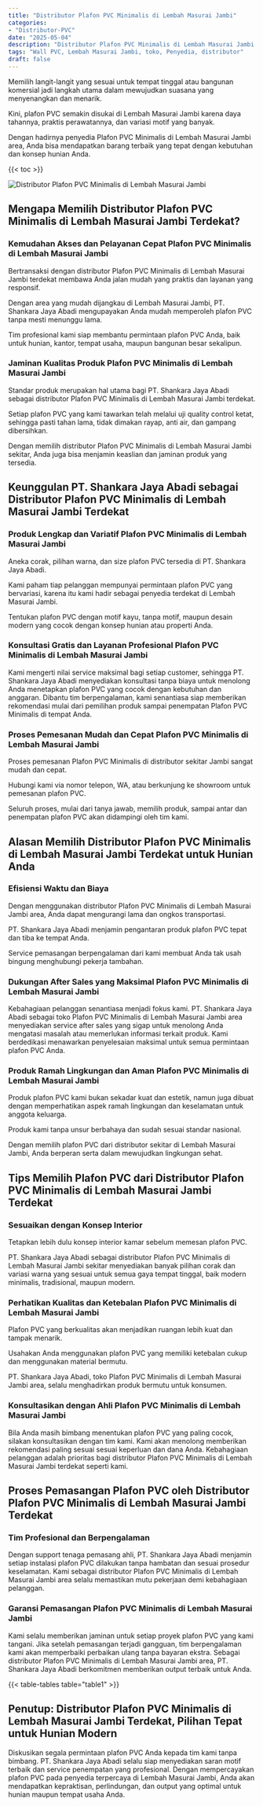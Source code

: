 ```yaml
---
title: "Distributor Plafon PVC Minimalis di Lembah Masurai Jambi"
categories: 
- "Distributor-PVC"
date: "2025-05-04"
description: "Distributor Plafon PVC Minimalis di Lembah Masurai Jambi untuk hunian, perkantoran, dan toko. Panel berkualitas, beragam motif, warna menarik, beserta jasa penempatan dikerjakan oleh tenaga ahli profesional dan jaminan resmi!|Layanan penyediaan Plafon PVC Minimalis di Lembah Masurai Jambi untuk kebutuhan rumah, office, atau ritel, dengan produk unggulan dan penempatan oleh teknisi profesional serta jaminan resmi.|Pilihan Plafon PVC Minimalis di Lembah Masurai Jambi yang andal untuk hunian, perkantoran, serta ritel, bersama produk terbaik dan instalasi dikerjakan oleh tenaga ahli berpengalaman dan jaminan resmi.|Penyediaan Plafon PVC Minimalis di Lembah Masurai Jambi untuk rumah, perkantoran, dan gerai, beserta produk unggulan dan penempatan ditangani oleh tim berpengalaman, disertai dengan jaminan resmi.}"
tags: "Wall PVC, Lembah Masurai Jambi, toko, Penyedia, distributor"
draft: false
---
```


Memilih langit-langit yang sesuai untuk tempat tinggal atau bangunan komersial jadi langkah utama dalam mewujudkan suasana yang menyenangkan dan menarik.

Kini, plafon PVC semakin disukai di Lembah Masurai Jambi karena daya tahannya, praktis perawatannya, dan variasi motif yang banyak.

Dengan hadirnya penyedia Plafon PVC Minimalis di Lembah Masurai Jambi area, Anda bisa mendapatkan barang terbaik yang tepat dengan kebutuhan dan konsep hunian Anda.

{{< toc >}}

![Distributor Plafon PVC Minimalis di Lembah Masurai Jambi](/images/Distributor-PVC/Distributor-Plafon-PVC-Minimalis-di-Lembah-Masurai-Jambi.png)


## Mengapa Memilih Distributor Plafon PVC Minimalis di Lembah Masurai Jambi Terdekat?

### Kemudahan Akses dan Pelayanan Cepat Plafon PVC Minimalis di Lembah Masurai Jambi

Bertransaksi dengan distributor Plafon PVC Minimalis di Lembah Masurai Jambi terdekat membawa Anda jalan mudah yang praktis dan layanan yang responsif.

Dengan area yang mudah dijangkau di Lembah Masurai Jambi, PT. Shankara Jaya Abadi mengupayakan Anda mudah memperoleh plafon PVC tanpa mesti menunggu lama.

Tim profesional kami siap membantu permintaan plafon PVC Anda, baik untuk hunian, kantor, tempat usaha, maupun bangunan besar sekalipun.

### Jaminan Kualitas Produk Plafon PVC Minimalis di Lembah Masurai Jambi

Standar produk merupakan hal utama bagi PT. Shankara Jaya Abadi sebagai distributor Plafon PVC Minimalis di Lembah Masurai Jambi terdekat.

Setiap plafon PVC yang kami tawarkan telah melalui uji quality control ketat, sehingga pasti tahan lama, tidak dimakan rayap, anti air, dan gampang dibersihkan.

Dengan memilih distributor Plafon PVC Minimalis di Lembah Masurai Jambi sekitar, Anda juga bisa menjamin keaslian dan jaminan produk yang tersedia.

## Keunggulan PT. Shankara Jaya Abadi sebagai Distributor Plafon PVC Minimalis di Lembah Masurai Jambi Terdekat

### Produk Lengkap dan Variatif Plafon PVC Minimalis di Lembah Masurai Jambi

Aneka corak, pilihan warna, dan size plafon PVC tersedia di PT. Shankara Jaya Abadi.

Kami paham tiap pelanggan mempunyai permintaan plafon PVC yang bervariasi, karena itu kami hadir sebagai penyedia terdekat di Lembah Masurai Jambi.

Tentukan plafon PVC dengan motif kayu, tanpa motif, maupun desain modern yang cocok dengan konsep hunian atau properti Anda.

### Konsultasi Gratis dan Layanan Profesional Plafon PVC Minimalis di Lembah Masurai Jambi

Kami mengerti nilai service maksimal bagi setiap customer, sehingga PT. Shankara Jaya Abadi menyediakan konsultasi tanpa biaya untuk menolong Anda menetapkan plafon PVC yang cocok dengan kebutuhan dan anggaran. Dibantu tim berpengalaman, kami senantiasa siap memberikan rekomendasi mulai dari pemilihan produk sampai penempatan Plafon PVC Minimalis di tempat Anda.

### Proses Pemesanan Mudah dan Cepat Plafon PVC Minimalis di Lembah Masurai Jambi

Proses pemesanan Plafon PVC Minimalis di distributor sekitar Jambi sangat mudah dan cepat.

Hubungi kami via nomor telepon, WA, atau berkunjung ke showroom untuk pemesanan plafon PVC.

Seluruh proses, mulai dari tanya jawab, memilih produk, sampai antar dan penempatan plafon PVC akan didampingi oleh tim kami.

## Alasan Memilih Distributor Plafon PVC Minimalis di Lembah Masurai Jambi Terdekat untuk Hunian Anda

### Efisiensi Waktu dan Biaya

Dengan menggunakan distributor Plafon PVC Minimalis di Lembah Masurai Jambi area, Anda dapat mengurangi lama dan ongkos transportasi.

PT. Shankara Jaya Abadi menjamin pengantaran produk plafon PVC tepat dan tiba ke tempat Anda.

Service pemasangan berpengalaman dari kami membuat Anda tak usah bingung menghubungi pekerja tambahan.

### Dukungan After Sales yang Maksimal Plafon PVC Minimalis di Lembah Masurai Jambi

Kebahagiaan pelanggan senantiasa menjadi fokus kami. PT. Shankara Jaya Abadi sebagai toko Plafon PVC Minimalis di Lembah Masurai Jambi area menyediakan service after sales yang sigap untuk menolong Anda mengatasi masalah atau memerlukan informasi terkait produk. Kami berdedikasi menawarkan penyelesaian maksimal untuk semua permintaan plafon PVC Anda.

### Produk Ramah Lingkungan dan Aman Plafon PVC Minimalis di Lembah Masurai Jambi

Produk plafon PVC kami bukan sekadar kuat dan estetik, namun juga dibuat dengan memperhatikan aspek ramah lingkungan dan keselamatan untuk anggota keluarga.

Produk kami tanpa unsur berbahaya dan sudah sesuai standar nasional.

Dengan memilih plafon PVC dari distributor sekitar di Lembah Masurai Jambi, Anda berperan serta dalam mewujudkan lingkungan sehat.

## Tips Memilih Plafon PVC dari Distributor Plafon PVC Minimalis di Lembah Masurai Jambi Terdekat

### Sesuaikan dengan Konsep Interior

Tetapkan lebih dulu konsep interior kamar sebelum memesan plafon PVC.

PT. Shankara Jaya Abadi sebagai distributor Plafon PVC Minimalis di Lembah Masurai Jambi sekitar menyediakan banyak pilihan corak dan variasi warna yang sesuai untuk semua gaya tempat tinggal, baik modern minimalis, tradisional, maupun modern.

### Perhatikan Kualitas dan Ketebalan Plafon PVC Minimalis di Lembah Masurai Jambi

Plafon PVC yang berkualitas akan menjadikan ruangan lebih kuat dan tampak menarik.

Usahakan Anda menggunakan plafon PVC yang memiliki ketebalan cukup dan menggunakan material bermutu.

PT. Shankara Jaya Abadi, toko Plafon PVC Minimalis di Lembah Masurai Jambi area, selalu menghadirkan produk bermutu untuk konsumen.

### Konsultasikan dengan Ahli Plafon PVC Minimalis di Lembah Masurai Jambi

Bila Anda masih bimbang menentukan plafon PVC yang paling cocok, silakan konsultasikan dengan tim kami. Kami akan menolong memberikan rekomendasi paling sesuai sesuai keperluan dan dana Anda. Kebahagiaan pelanggan adalah prioritas bagi distributor Plafon PVC Minimalis di Lembah Masurai Jambi terdekat seperti kami.

## Proses Pemasangan Plafon PVC oleh Distributor Plafon PVC Minimalis di Lembah Masurai Jambi Terdekat

### Tim Profesional dan Berpengalaman

Dengan support tenaga pemasang ahli, PT. Shankara Jaya Abadi menjamin setiap instalasi plafon PVC dilakukan tanpa hambatan dan sesuai prosedur keselamatan. Kami sebagai distributor Plafon PVC Minimalis di Lembah Masurai Jambi area selalu memastikan mutu pekerjaan demi kebahagiaan pelanggan.

### Garansi Pemasangan Plafon PVC Minimalis di Lembah Masurai Jambi

Kami selalu memberikan jaminan untuk setiap proyek plafon PVC yang kami tangani. Jika setelah pemasangan terjadi gangguan, tim berpengalaman kami akan memperbaiki perbaikan ulang tanpa bayaran ekstra. Sebagai distributor Plafon PVC Minimalis di Lembah Masurai Jambi area, PT. Shankara Jaya Abadi berkomitmen memberikan output terbaik untuk Anda.

{{< table-tables table="table1" >}}

## Penutup: Distributor Plafon PVC Minimalis di Lembah Masurai Jambi Terdekat, Pilihan Tepat untuk Hunian Modern

Diskusikan segala permintaan plafon PVC Anda kepada tim kami tanpa bimbang. PT. Shankara Jaya Abadi selalu siap menyediakan saran motif terbaik dan service penempatan yang profesional. Dengan mempercayakan plafon PVC pada penyedia terpercaya di Lembah Masurai Jambi, Anda akan mendapatkan kepraktisan, perlindungan, dan output yang optimal untuk hunian maupun tempat usaha Anda.